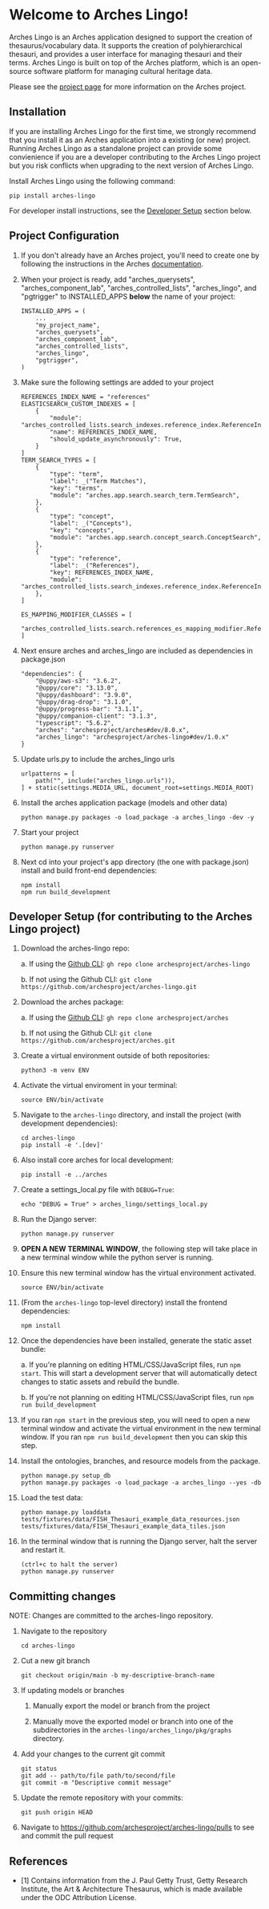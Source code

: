 # Welcome to Arches Lingo!

Arches Lingo is an Arches application designed to support the creation of thesaurus/vocabulary data.  It supports the creation of polyhierarchical thesauri, and provides a user interface for managing thesauri and their terms. Arches Lingo is built on top of the Arches platform, which is an open-source software platform for managing cultural heritage data.

Please see the [project page](http://archesproject.org/) for more information on the Arches project.


## Installation

If you are installing Arches Lingo for the first time, we strongly recommend that you install it as an Arches application into a existing (or new) project. Running Arches Lingo as a standalone project can provide some convienience if you are a developer contributing to the Arches Lingo project but you risk conflicts when upgrading to the next version of Arches Lingo.

Install Arches Lingo using the following command:
```
pip install arches-lingo
```

For developer install instructions, see the [Developer Setup](#developer-setup-for-contributing-to-the-arches-lingo-project) section below.


## Project Configuration

1. If you don't already have an Arches project, you'll need to create one by following the instructions in the Arches [documentation](http://archesproject.org/documentation/).

2. When your project is ready, add "arches_querysets", "arches_component_lab", "arches_controlled_lists", "arches_lingo", and "pgtrigger" to INSTALLED_APPS **below** the name of your project:
    ```
    INSTALLED_APPS = (
        ...
        "my_project_name",
        "arches_querysets",
        "arches_component_lab",
        "arches_controlled_lists",
        "arches_lingo",
        "pgtrigger",
    )
    ```

3. Make sure the following settings are added to your project
    ```
    REFERENCES_INDEX_NAME = "references"
    ELASTICSEARCH_CUSTOM_INDEXES = [
        {
            "module": "arches_controlled_lists.search_indexes.reference_index.ReferenceIndex",
            "name": REFERENCES_INDEX_NAME,
            "should_update_asynchronously": True,
        }
    ]
    TERM_SEARCH_TYPES = [
        {
            "type": "term",
            "label": _("Term Matches"),
            "key": "terms",
            "module": "arches.app.search.search_term.TermSearch",
        },
        {
            "type": "concept",
            "label": _("Concepts"),
            "key": "concepts",
            "module": "arches.app.search.concept_search.ConceptSearch",
        },
        {
            "type": "reference",
            "label": _("References"),
            "key": REFERENCES_INDEX_NAME,
            "module": "arches_controlled_lists.search_indexes.reference_index.ReferenceIndex",
        },
    ]

    ES_MAPPING_MODIFIER_CLASSES = [
        "arches_controlled_lists.search.references_es_mapping_modifier.ReferencesEsMappingModifier"
    ]
    ```

4. Next ensure arches and arches_lingo are included as dependencies in package.json
    ```
    "dependencies": {
        "@uppy/aws-s3": "3.6.2",
        "@uppy/core": "3.13.0",
        "@uppy/dashboard": "3.9.0",
        "@uppy/drag-drop": "3.1.0",
        "@uppy/progress-bar": "3.1.1",
        "@uppy/companion-client": "3.1.3",
        "typescript": "5.6.2",
        "arches": "archesproject/arches#dev/8.0.x",
        "arches_lingo": "archesproject/arches-lingo#dev/1.0.x"
    }
    ```

5. Update urls.py to include the arches_lingo urls
    ```
    urlpatterns = [
        path("", include("arches_lingo.urls")),
    ] + static(settings.MEDIA_URL, document_root=settings.MEDIA_ROOT)
    ```

6. Install the arches application package (models and other data)
    ```
    python manage.py packages -o load_package -a arches_lingo -dev -y
    ```

7. Start your project
    ```
    python manage.py runserver
    ```

8. Next cd into your project's app directory (the one with package.json) install and build front-end dependencies:
    ```
    npm install
    npm run build_development
    ```

## Developer Setup (for contributing to the Arches Lingo project)

1. Download the arches-lingo repo:

    a.  If using the [Github CLI](https://cli.github.com/): `gh repo clone archesproject/arches-lingo`
    
    b.  If not using the Github CLI: `git clone https://github.com/archesproject/arches-lingo.git`

2. Download the arches package:

    a.  If using the [Github CLI](https://cli.github.com/): `gh repo clone archesproject/arches`

    b.  If not using the Github CLI: `git clone https://github.com/archesproject/arches.git`

3. Create a virtual environment outside of both repositories: 
    ```
    python3 -m venv ENV
    ```

4. Activate the virtual enviroment in your terminal:
    ```
    source ENV/bin/activate
    ```

5. Navigate to the `arches-lingo` directory, and install the project (with development dependencies):
    ```
    cd arches-lingo
    pip install -e '.[dev]'
    ```

6. Also install core arches for local development:
    ```
    pip install -e ../arches
    ```

1. Create a settings_local.py file with `DEBUG=True`:
    ```
    echo "DEBUG = True" > arches_lingo/settings_local.py
    ```

7. Run the Django server:
    ```
    python manage.py runserver
    ```

8. **OPEN A NEW TERMINAL WINDOW**, the following step will take place in a new terminal window while the python server is running.

9. Ensure this new terminal window has the virtual environment activated.
    ```
    source ENV/bin/activate
    ```

10. (From the `arches-lingo` top-level directory) install the frontend dependencies:
    ```
    npm install
    ```

11. Once the dependencies have been installed, generate the static asset bundle:

    a. If you're planning on editing HTML/CSS/JavaScript files, run `npm start`. This will start a development server that will automatically detect changes to static assets and rebuild the bundle.

    b. If you're not planning on editing HTML/CSS/JavaScript files, run `npm run build_development`

12. If you ran `npm start` in the previous step, you will need to open a new terminal window and activate the virtual environment in the new terminal window. If you ran `npm run build_development` then you can skip this step.

13. Install the ontologies, branches, and resource models from the package.
    ```
    python manage.py setup_db
    python manage.py packages -o load_package -a arches_lingo --yes -db
    ```

14. Load the test data:
    ```
    python manage.py loaddata tests/fixtures/data/FISH_Thesauri_example_data_resources.json tests/fixtures/data/FISH_Thesauri_example_data_tiles.json
    ```

15. In the terminal window that is running the Django server, halt the server and restart it.
    ```
    (ctrl+c to halt the server)
    python manage.py runserver
    ```

## Committing changes

NOTE: Changes are committed to the arches-lingo repository. 

1. Navigate to the repository
    ```
    cd arches-lingo
    ```

2. Cut a new git branch
    ```
    git checkout origin/main -b my-descriptive-branch-name
    ```

3. If updating models or branches

    1. Manually export the model or branch from the project

    2. Manually move the exported model or branch into one of the subdirectories in the `arches-lingo/arches_lingo/pkg/graphs` directory.

4. Add your changes to the current git commit
    ```
    git status
    git add -- path/to/file path/to/second/file
    git commit -m "Descriptive commit message"
    ```

5. Update the remote repository with your commits:
    ```
    git push origin HEAD
    ```

6. Navigate to https://github.com/archesproject/arches-lingo/pulls to see and commit the pull request


## References
- [1] Contains information from the J. Paul Getty Trust, Getty Research Institute, the Art & Architecture Thesaurus, which is made available under the ODC Attribution License.
